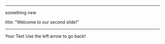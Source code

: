 

---
something new

title: "Welcome to our second slide!"

----

Your Text
Use the left arrow to go back!
